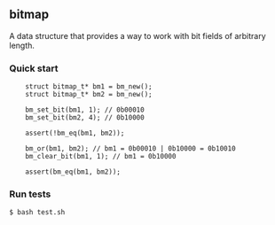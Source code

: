 ## bitmap

A data structure that provides a way to work with bit fields of arbitrary length.

### Quick start

```
    struct bitmap_t* bm1 = bm_new();
    struct bitmap_t* bm2 = bm_new();

    bm_set_bit(bm1, 1); // 0b00010
    bm_set_bit(bm2, 4); // 0b10000

    assert(!bm_eq(bm1, bm2));

    bm_or(bm1, bm2); // bm1 = 0b00010 | 0b10000 = 0b10010
    bm_clear_bit(bm1, 1); // bm1 = 0b10000

    assert(bm_eq(bm1, bm2));
```

### Run tests

    $ bash test.sh 
